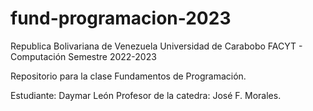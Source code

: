 # fund-programacion-2023

Republica Bolivariana de Venezuela
Universidad de Carabobo
FACYT - Computación
Semestre 2022-2023

Repositorio para la clase Fundamentos de Programación.

Estudiante: Daymar León
Profesor de la catedra: José F. Morales.
